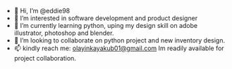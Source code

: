 - 👋 Hi, I’m @eddie98
- 👀 I’m interested in software development and product designer
- 🌱 I’m currently learning python, uping my design skill on adobe illustrator, photoshop and blender.
- 💞️ I’m looking to collaborate on python project and new inventory design.
- 📫 kindly reach me: olayinkayakub01@gmail.com
Im readily available for project collaboration.

<!---
eddie98/eddie98 is a ✨ special ✨ repository because its `README.md` (this file) appears on your GitHub profile.
You can click the Preview link to take a look at your changes.
--->
